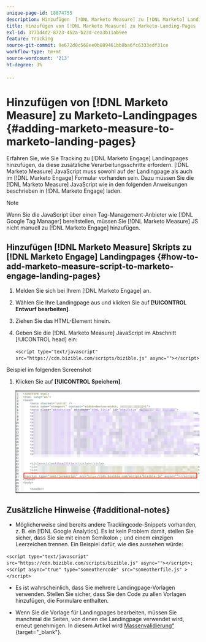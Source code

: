 ```yaml
---
unique-page-id: 18874755
description: Hinzufügen  [!DNL Marketo Measure] zu [!DNL Marketo] Landingpages - [!DNL Marketo Measure]
title: Hinzufügen von [!DNL Marketo Measure] zu Marketo-Landing-Pages
exl-id: 3771d4d2-8723-452a-b23d-cea3b11ab9ee
feature: Tracking
source-git-commit: 9e672d0c568ee0b889461bb8ba6fc6333edf31ce
workflow-type: tm+mt
source-wordcount: '213'
ht-degree: 3%

---
```


# Hinzufügen von [!DNL Marketo Measure] zu Marketo-Landingpages {#adding-marketo-measure-to-marketo-landing-pages}

Erfahren Sie, wie Sie Tracking zu [!DNL Marketo Engage] Landingpages hinzufügen, da diese zusätzliche Verarbeitungsschritte erfordern. [!DNL Marketo Measure] JavaScript muss sowohl auf der Landingpage als auch im [!DNL Marketo Engage] Formular vorhanden sein. Dazu müssen Sie die [!DNL Marketo Measure] JavaScript wie in den folgenden Anweisungen beschrieben in [!DNL Marketo Engage] laden.

>[!NOTE]
>
>Wenn Sie die JavaScript über einen Tag-Management-Anbieter wie [!DNL Google Tag Manager] bereitstellen, müssen Sie [!DNL Marketo Measure] JS nicht manuell zu [!DNL Marketo Engage] hinzufügen.

## Hinzufügen [!DNL Marketo Measure] Skripts zu [!DNL Marketo Engage] Landingpages {#how-to-add-marketo-measure-script-to-marketo-engage-landing-pages}

1. Melden Sie sich bei Ihrem [!DNL Marketo Engage] an.
1. Wählen Sie Ihre Landingpage aus und klicken Sie auf **[!UICONTROL Entwurf bearbeiten]**.
1. Ziehen Sie das HTML-Element hinein.
1. Geben Sie die [!DNL Marketo Measure] JavaScript im Abschnitt [!UICONTROL head] ein:

   `<script type="text/javascript" src="https://cdn.bizible.com/scripts/bizible.js" async=""></script>`

Beispiel im folgenden Screenshot

1. Klicken Sie auf **[!UICONTROL Speichern]**.

   ![](assets/adding-bizible-to-marketo-landing-pages-1.png)

## Zusätzliche Hinweise {#additional-notes}

* Möglicherweise sind bereits andere Trackingcode-Snippets vorhanden, z. B. ein [!DNL Google Analytics]. Es ist kein Problem damit, stellen Sie sicher, dass Sie sie mit einem Semikolon `;` und einem einzigen Leerzeichen trennen. Ein Beispiel dafür, wie dies aussehen würde:

`<script type="text/javascript" src="https://cdn.bizible.com/scripts/bizible.js" async=""></script>; <script async="true" type="someothercode" src="someotherfile.js" ></script>`

* Es ist wahrscheinlich, dass Sie mehrere Landingpage-Vorlagen verwenden. Stellen Sie sicher, dass Sie den Code zu allen Vorlagen hinzufügen, die Formulare enthalten.

* Wenn Sie die Vorlage für Landingpages bearbeiten, müssen Sie manchmal die Seiten, von denen die Landingpage verwendet wird, erneut genehmigen. In diesem Artikel wird [Massenvalidierung“ ](https://experienceleague.adobe.com/docs/marketo/using/product-docs/demand-generation/landing-pages/landing-page-actions/approve-multiple-landing-pages-at-once.html){target="_blank"}.

